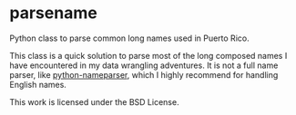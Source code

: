 # parsename
Python class to parse common long names used in Puerto Rico.

This class is a quick solution to parse most of the long composed names I have encountered in my data wrangling adventures.  It is not a full name parser, like [python-nameparser](https://github.com/derek73/python-nameparser), which I highly recommend for handling English names.

This work is licensed under the BSD License.
